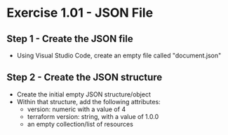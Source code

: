 # Exercise 1.01 - JSON File

## Step 1 - Create the JSON file

- Using Visual Studio Code, create an empty file called "document.json"

## Step 2 - Create the JSON structure

- Create the initial empty JSON structure/object
- Within that structure, add the following attributes:
  - version: numeric with a value of 4
  - terraform version: string, with a value of 1.0.0
  - an empty collection/list of resources
